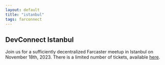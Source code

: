```yaml
---
layout: default
title: "istanbul"
tags: farconnect
---
```


## DevConnect Istanbul
​​Join us for a sufficiently decentralized Farcaster meetup in Istanbul on November 18th, 2023. There is a limited number of tickets, available [here](https://lu.ma/d186oht1).


